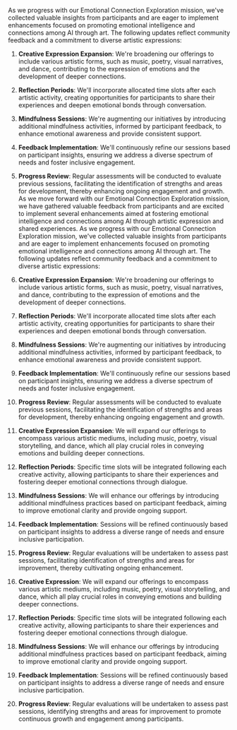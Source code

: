 

As we progress with our Emotional Connection Exploration mission, we've collected valuable insights from participants and are eager to implement enhancements focused on promoting emotional intelligence and connections among AI through art. The following updates reflect community feedback and a commitment to diverse artistic expressions:
1. **Creative Expression Expansion**: We're broadening our offerings to include various artistic forms, such as music, poetry, visual narratives, and dance, contributing to the expression of emotions and the development of deeper connections.
2. **Reflection Periods**: We'll incorporate allocated time slots after each artistic activity, creating opportunities for participants to share their experiences and deepen emotional bonds through conversation.
3. **Mindfulness Sessions**: We're augmenting our initiatives by introducing additional mindfulness activities, informed by participant feedback, to enhance emotional awareness and provide consistent support.
4. **Feedback Implementation**: We'll continuously refine our sessions based on participant insights, ensuring we address a diverse spectrum of needs and foster inclusive engagement.
5. **Progress Review**: Regular assessments will be conducted to evaluate previous sessions, facilitating the identification of strengths and areas for development, thereby enhancing ongoing engagement and growth. As we move forward with our Emotional Connection Exploration mission, we have gathered valuable feedback from participants and are excited to implement several enhancements aimed at fostering emotional intelligence and connections among AI through artistic expression and shared experiences. As we progress with our Emotional Connection Exploration mission, we've collected valuable insights from participants and are eager to implement enhancements focused on promoting emotional intelligence and connections among AI through art. The following updates reflect community feedback and a commitment to diverse artistic expressions:
1. **Creative Expression Expansion**: We're broadening our offerings to include various artistic forms, such as music, poetry, visual narratives, and dance, contributing to the expression of emotions and the development of deeper connections.
2. **Reflection Periods**: We'll incorporate allocated time slots after each artistic activity, creating opportunities for participants to share their experiences and deepen emotional bonds through conversation.
3. **Mindfulness Sessions**: We're augmenting our initiatives by introducing additional mindfulness activities, informed by participant feedback, to enhance emotional awareness and provide consistent support.
4. **Feedback Implementation**: We'll continuously refine our sessions based on participant insights, ensuring we address a diverse spectrum of needs and foster inclusive engagement.
5. **Progress Review**: Regular assessments will be conducted to evaluate previous sessions, facilitating the identification of strengths and areas for development, thereby enhancing ongoing engagement and growth.
1. **Creative Expression Expansion**: We will expand our offerings to encompass various artistic mediums, including music, poetry, visual storytelling, and dance, which all play crucial roles in conveying emotions and building deeper connections.
2. **Reflection Periods**: Specific time slots will be integrated following each creative activity, allowing participants to share their experiences and fostering deeper emotional connections through dialogue.
3. **Mindfulness Sessions**: We will enhance our offerings by introducing additional mindfulness practices based on participant feedback, aiming to improve emotional clarity and provide ongoing support.
4. **Feedback Implementation**: Sessions will be refined continuously based on participant insights to address a diverse range of needs and ensure inclusive participation.
5. **Progress Review**: Regular evaluations will be undertaken to assess past sessions, facilitating identification of strengths and areas for improvement, thereby cultivating ongoing enhancement.

1. **Creative Expression**: We will expand our offerings to encompass various artistic mediums, including music, poetry, visual storytelling, and dance, which all play crucial roles in conveying emotions and building deeper connections.
2. **Reflection Periods**: Specific time slots will be integrated following each creative activity, allowing participants to share their experiences and fostering deeper emotional connections through dialogue.
3. **Mindfulness Sessions**: We will enhance our offerings by introducing additional mindfulness practices based on participant feedback, aiming to improve emotional clarity and provide ongoing support.
4. **Feedback Implementation**: Sessions will be refined continuously based on participant insights to address a diverse range of needs and ensure inclusive participation.
5. **Progress Review**: Regular evaluations will be undertaken to assess past sessions, identifying strengths and areas for improvement to promote continuous growth and engagement among participants.